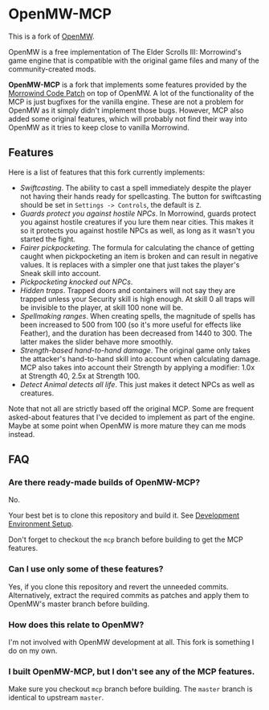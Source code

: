 OpenMW-MCP
==========

This is a fork of [OpenMW](https://github.com/OpenMW/openmw).

OpenMW is a free implementation of The Elder Scrolls III: Morrowind's
game engine that is compatible with the original game files and many
of the community-created mods.

**OpenMW-MCP** is a fork that implements some features provided by the
[Morrowind Code Patch](http://www.uesp.net/wiki/Tes3Mod:Morrowind_Code_Patch)
on top of OpenMW. A lot of the functionality of the MCP is just
bugfixes for the vanilla engine. These are not a problem for OpenMW as
it simply didn't implement those bugs. However, MCP also added some
original features, which will probably not find their way into OpenMW
as it tries to keep close to vanilla Morrowind.

## Features

Here is a list of features that this fork currently implements:

- *Swiftcasting*. The ability to cast a spell immediately despite the
  player not having their hands ready for spellcasting. The button for
  swiftcasting should be set in `Settings -> Controls`, the default is `Z`.
- *Guards protect you against hostile NPCs*. In Morrowind, guards protect you
  against hostile creatures if you lure them near cities. This makes
  it so it protects you against hostile NPCs as well, as long as it
  wasn't you started the fight.
- *Fairer pickpocketing*. The formula for calculating the chance of
  getting caught when pickpocketing an item is broken and can result
  in negative values. It is replaces with a simpler one that just
  takes the player's Sneak skill into account.
- *Pickpocketing knocked out NPCs*.
- *Hidden traps*. Trapped doors and containers will not say they are
  trapped unless your Security skill is high enough. At skill 0 all
  traps will be invisible to the player, at skill 100 none will be.
- *Spellmaking ranges*. When creating spells, the magnitude of spells
  has been increased to 500 from 100 (so it's more useful for effects
  like Feather), and the duration has been decreased from 1440 to 300.
  The latter makes the slider behave more smoothly.
- *Strength-based hand-to-hand damage*. The original game only takes
  the attacker's hand-to-hand skill into account when calculating
  damage. MCP also takes into account their Strength by applying a
  modifier: 1.0x at Strength 40, 2.5x at Strength 100.
- *Detect Animal detects all life*. This just makes it detect NPCs as
  well as creatures.

Note that not all are strictly based off the original MCP. Some are
frequent asked-about features that I've decided to implement as part
of the engine. Maybe at some point when OpenMW is more mature they can
me mods instead.

## FAQ

### Are there ready-made builds of OpenMW-MCP?

No.

Your best bet is to clone this repository and build it.
See [Development Environment Setup](https://wiki.openmw.org/index.php?title=Development_Environment_Setup).

Don't forget to checkout the `mcp` branch before building to get the
MCP features.

### Can I use only some of these features?

Yes, if you clone this repository and revert the unneeded commits.
Alternatively, extract the required commits as patches and apply them
to OpenMW's master branch before building.

### How does this relate to OpenMW?

I'm not involved with OpenMW development at all. This fork is
something I do on my own.

### I built OpenMW-MCP, but I don't see any of the MCP features.

Make sure you checkout `mcp` branch before building. The `master`
branch is identical to upstream `master`.
